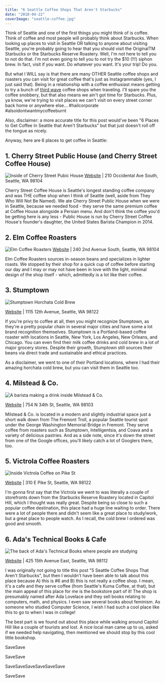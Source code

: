 ```yaml
---
title: "6 Seattle Coffee Shops That Aren't Starbucks"
date: "2018-04-22"
coverImage: "seattle-coffee.jpg"
---
```


Think of Seattle and one of the first things you might think of is coffee. Think of coffee and most people will probably think about Starbucks. When looking up places to visit in Seattle OR talking to anyone about visiting Seattle, you're probably going to hear that you should visit the OriginalTM Starbucks or the Starbucks Reserve Roastery. Well, I'm not here to tell you to not do that. I'm not even going to tell you to not try the $10 (!!!) siphon brew. In fact, visit if you want. Do whatever you want. It's your trip! Do you.

But what I WILL say is that there are many OTHER Seattle coffee shops and roasters you can visit for great coffee that's just as Instagrammable (yes, I just said that). Being in a relationship with a coffee enthusiast means getting to try a bunch of [third wave](https://en.wikipedia.org/wiki/Third_wave_of_coffee) coffee shops when traveling. I'll spare you the coffee snobbery, but that also means we ain't got time for Starbucks. Plus, ya know, we're trying to visit places we can't visit on every street corner back home or anywhere else... #hailcorporate #alsoidontwantmycoffeeburnt

Also, disclaimer: a more accurate title for this post would've been "6 Places to Get Coffee In Seattle that Aren't Starbucks" but that just doesn't roll off the tongue as nicely.

Anyway, here are 6 places to get coffee in Seattle:

## 1\. Cherry Street Public House (and Cherry Street Coffee House)

![Inside of Cherry Street Pubic House](images/Cherry-Street-Public-House-1-1022x1024.jpg) [Website](http://www.cherrystreetpublichouse.com) | 210 Occidental Ave South, Seattle, WA 98104

Cherry Street Coffee House is Seattle's longest standing coffee company and was THE coffee shop when I think of Seattle (well, aside from They Who Will Not Be Named). We ate Cherry Street Public House when we were in Seattle, because we needed food - they serve the same premium coffee at Coffee House alongside a Persian menu. And don't think the coffee you'd be getting here is any less - Public House is run by Cherry Street Coffee House's founder's daughter, the United States Barista Champion in 2014.

## 2\. Elm Coffee Roasters

![Elm Coffee Roasters](images/Elm-Coffee-Roasters-1-1005x1024.jpg) [Website](https://elmcoffeeroasters.com) | 240 2nd Avenue South, Seattle, WA 98104

Elm Coffee Roasters sources in-season beans and specializes in lighter roasts. We stopped by their shop for a quick cup of coffee before starting our day and I may or may not have been in love with the light, minimal design of the shop itself - which, admittedly is a lot like their coffee.

## 3\. Stumptown

![Stumptown Horchata Cold Brew](images/Screen-Shot-2018-04-22-at-11.17.17-AM-1024x1024.png)

[Website](https://www.stumptowncoffee.com) | 1115 12th Avenue, Seattle, WA 98122

If you're privy to coffee at all, then you might recognize Stumptown, as they're a pretty popular chain in several major cities and have some a lot brand recognition themselves. Stumptown is a Portland-based coffee roaster with locations in Seattle, New York, Los Angeles, New Orleans, and Chicago. You can even find their milk coffee drinks and cold brew in a lot of major grocery stores. Despite their growth, Stumptown still sources their beans via direct trade and sustainable and ethical practices.

As a disclaimer, we went to one of their Portland locations, where I had their amazing horchata cold brew, but you can visit them in Seattle too.

## 4\. Milstead & Co.

![A barista making a drink inside Milstead & Co.](images/Milstead-Co-1024x1022.jpg)

[Website](http://milsteadandco.com) | 754 N 34th St, Seattle, WA 98103

Milstead & Co. is located in a modern and slightly industrial space just a short walk down from The Fremont Troll, a popular Seattle tourist spot under the George Washington Memorial Bridge in Fremont. They serve coffee from roasters such as Stumptown, Intelligentsia, and Coava and a variety of delicious pastries. And as a side note, since it's down the street from one of the Google offices, you'll likely catch a lot of Googlers there, too.

## 5\. Victrola Coffee Roasters

![Inside Victrola Coffee on Pike St](images/Victrola-Coffee-1.jpeg)

[Website](https://www.victrolacoffee.com) | 310 E Pike St, Seattle, WA 98122

I'm gonna first say that the Victrola we went to was literally a couple of storefronts down from the Starbucks Reserve Roastery located in Capitol Hill, which I thought was really great. Despite being so close to such a popular coffee destination, this place had a huge line waiting to order. There were a lot of people there and didn't seem like a great place to study/work, but a great place to people watch. As I recall, the cold brew I ordered was good and smooth.

## 6\. Ada's Technical Books & Cafe

![The back of Ada's Technical Books where people are studying](images/Adas-Technical-Books-1-1024x1024.jpg)

[Website](http://www.seattletechnicalbooks.com) | 425 15th Avenue East, Seattle, WA 98112

I was originally not going to title this post "5 Seattle Coffee Shops That Aren't Starbucks", but then I wouldn't have been able to talk about this place because A) this is #6 and B) this is not really a coffee shop. I mean, it's a cafe and they serve coffee (from Seattle's Kuma Coffee, at that), but the main appeal of this place for me is the bookstore part of it! The shop is presumably named after Ada Lovelace and they sell books relating to computers, math, and physics. I even saw several books about feminism. As someone who studied Computer Science, I wish I had such a cool place like this to go to when I was in college!

The best part is we found out about this place while walking around Capitol Hill like a couple of tourists and lost. A nice local man came up to us, asked if we needed help navigating, then mentioned we should stop by this cool little bookshop.

SaveSave

SaveSave

SaveSaveSaveSaveSaveSave

SaveSave
